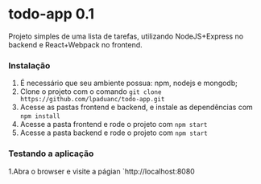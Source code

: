 # 
todo-app 0.1
============

Projeto simples de uma lista de tarefas, utilizando NodeJS+Express no backend e React+Webpack no frontend.

### Instalação

1. É necessário que seu ambiente possua: npm, nodejs e mongodb;
2. Clone o projeto com o comando `git clone https://github.com/lpaduanc/todo-app.git`
3. Acesse as pastas frontend e backend, e instale as dependências com `npm install`
4. Acesse a pasta frontend e rode o projeto com `npm start`
5. Acesse a pasta backend e rode o projeto com `npm start`

### Testando a aplicação

1.Abra o browser e visite a págian `http://localhost:8080
